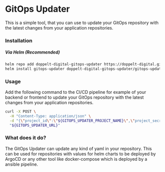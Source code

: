 # GitOps Updater

This is a simple tool, that you can use to update your GitOps repository with the latest changes from your application repositories.

### Installation
##### Via Helm (Recommended)
```bash
helm repo add doppelt-digital-gitops-updater https://doppelt-digital.github.io/gitops-updater
helm install gitops-updater doppelt-digital-gitops-updater/gitops-updater --namespace gitops-updater --create-namespace
```

### Usage
Add the following command to the CI/CD pipeline for example of your backend or frontend to update your GitOps repository with the latest changes from your application repositories.
```bash
curl -X POST \
  -H "Content-Type: application/json" \
  -d "{\"project_id\":\"${GITOPS_UPDATER_PROJECT_NAME}\",\"project_secret\":\"${GITOPS_UPDATER_SECRET_PROD}\",\"new_image_tag\":\"${MY_COMMIT_ID}\"}" \
  "${GITOPS_UPDATER_URL}"
```

### What does it do?
The GitOps Updater can update any kind of yaml in your repository. This can be used for repositories with values for helm charts to be deployed by ArgoCD or any other tool like docker-compose which is deployed by a ansible pipeline.